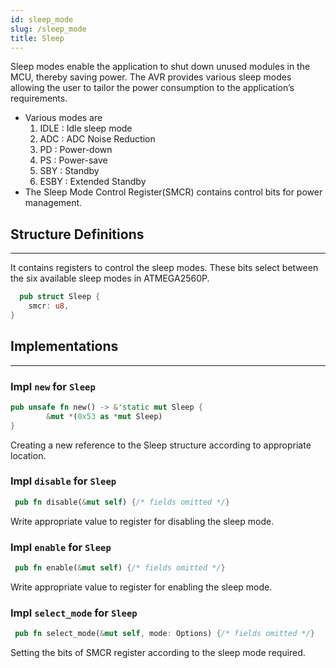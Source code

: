 ```yaml
---
id: sleep_mode
slug: /sleep_mode
title: Sleep
---
```


Sleep modes enable the application to shut down unused modules in the MCU, thereby saving power. The AVR
provides various sleep modes allowing the user to tailor the power consumption to the application’s requirements.

- Various modes are
     1. IDLE  : Idle sleep mode       
     2. ADC   : ADC Noise Reduction
     3. PD    : Power-down    
     4. PS    : Power-save
     5. SBY   : Standby
     6. ESBY  : Extended Standby
- The Sleep Mode Control Register(SMCR) contains control bits for power management.
## Structure Definitions
---

  It contains registers to control the sleep modes. These bits select between the six available sleep modes in ATMEGA2560P.

```rust
  pub struct Sleep {
    smcr: u8,
}
```
## Implementations
---
### Impl `new` for `Sleep`

```rust
pub unsafe fn new() -> &'static mut Sleep {
        &mut *(0x53 as *mut Sleep)
}
```
Creating a new reference to the Sleep structure according to appropriate location.

### Impl `disable` for `Sleep`

```rust
 pub fn disable(&mut self) {/* fields omitted */}
```
Write appropriate value to register for disabling the sleep mode.
### Impl `enable` for `Sleep`

```rust
 pub fn enable(&mut self) {/* fields omitted */}
```
Write appropriate value to register for enabling the sleep mode.
### Impl `select_mode` for `Sleep`

```rust
 pub fn select_mode(&mut self, mode: Options) {/* fields omitted */}
```
 Setting the bits of SMCR register according to the sleep mode required.
